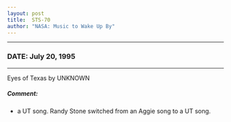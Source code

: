 ```yaml
---
layout: post
title:  STS-70
author: "NASA: Music to Wake Up By"
---
```


----
### DATE: July 20, 1995
----
Eyes of Texas by UNKNOWN

##### Comment:
* a UT song. Randy Stone switched from an Aggie song to a UT song.
